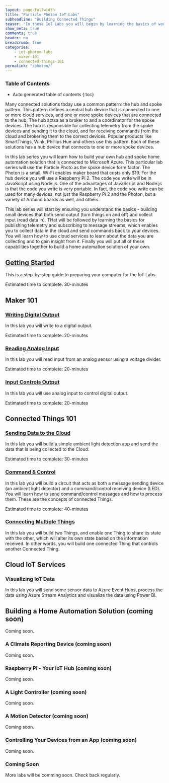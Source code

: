 ```yaml
---
layout: page-fullwidth
title: "Particle Photon IoT Labs"
subheadline: "Building Connected Things"
teaser: "In these IoT Labs you will begin by learning the basics of working with micro-controllers and sensors, and move on to connecting them to the Internet. You will learn how to leverage Cloud IoT services to collect data and control devices and use advanced services like machine learning and analytics to discover insights using your Things."
show_meta: true
comments: true
header: no
breadcrumb: true
categories:
    - iot-photon-labs
    - maker-101
    - connected-things-101
permalink: "/photon/"
---
```


### Table of Contents
*  Auto generated table of contents
{:toc}

Many connected solutions today use a common pattern: the hub and spoke pattern. This pattern defines a central hub device that is connected to one or more cloud services, and one or more spoke devices that are connected to the hub. The hub actsa as a broker to and a coordinator for the spoke devices. The hub is responsible for collecting telemetry from the spoke devices and sending it to the cloud, and for receiving commands from the cloud and brokering them to the correct devices. Popular products like SmartThings, Wink, Phillips Hue and others use this pattern. Each of these solutions has a hub device that connects to one or more spoke devices.

In this lab series you will learn how to build your own hub and spoke home automation solution that is connected to Microsoft Azure. This particular lab series will use the Particle Photo as the spoke device form factor. The Photon is a small, Wi-Fi enables maker board that costs only $19. For the hub device you will use a Raspberry Pi 2. The code you write will be in JavaScript using Node.js. One of the advantages of JavaScript and Node.js is that the code you write is very portable. In fact, the code you write can be used for many devices, not just the Raspberry Pi 2 and the Photon, but a variety of Arduino boards as well, and others. 

This lab series will start by ensuring you understand the basics - building small devices that both send output (turn things on and off) and collect input (read data in). THat will be followed by learning the basics for publishing telemetry and subscribing to message streams, which enables you to collect data in the cloud and send commands back to your devices. You will learn how to use cloud services to learn about the data you are collecting and to gain insight from it. Finally you will put all of these capabilities together to build a home automation solution of your own.
 
## [Getting Started][1]
This is a step-by-step guide to preparing your computer for the IoT Labs.

Estimated time to complete: 30-minutes

## Maker 101

### [Writing Digital Output][2]
In this lab you will write to a digital output.

Estimated time to complete: 20-minutes

### [Reading Analog Input][3]
In this lab you will read input from an analog sensor using a voltage divider.

Estimated time to complete: 20-minutes

### [Input Controls Output][4]
In this lab you will use analog input to control digital output.

Estimated time to complete: 20-minutes

## Connected Things 101

### [Sending Data to the Cloud][5]
In this lab you will build a simple ambient light detection app and send the data that is being collected to the Cloud.

Estimated time to complete: 30-minutes

### [Command &amp; Control][6]
In this lab you will build a circuit that acts as both a message sending device (an ambient light detector) and a command/control receiving device (LED). You will learn how to send command/control messages and how to process them. These are the concepts of connected Things.

Estimated time to complete: 40-minutes

### [Connecting Multiple Things][7]
In this lab you will build two Things, and enable one Thing to share its state with the other, which will alter its own state based on the information received. In other words, you will build one connected Thing that controls another Connected Thing.

## Cloud IoT Services

### Visualizing IoT Data
In this lab you will send some sensor data to Azure Event Hubs, process the data using Azure Stream Analytics and visualize the data using Power BI.

## Building a Home Automation Solution (coming soon)
Coming soon.

### A Climate Reporting Device (coming soon)
Coming soon.

### Raspberry Pi - Your IoT Hub (coming soon)
Coming soon.

### A Light Controller (coming soon)
Coming soon.

### A Motion Detector (coming soon)
Coming soon.

### Controlling Your Devices from an App (coming soon)
Coming soon.
 
### Coming Soon
More labs will be comming soon. Check back regularly.

[1]: /photon/00/
[2]: /photon/01/
[3]: /photon/02/
[4]: /photon/03/
[5]: /photon/04/
[6]: /photon/05/
[7]: /photon/06/